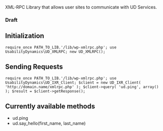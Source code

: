 XML-RPC Library that allows user sites to communicate with UD Services.

### Draft

## Initialization

`require_once PATH_TO_LIB.'/lib/wp-xmlrpc.php';
use UsabilityDynamics\UD_XMLRPC;
new UD_XMLRPC();`

## Sending Requests

`require_once PATH_TO_LIB.'/lib/wp-xmlrpc.php';
use UsabilityDynamics\UD_IXR_Client;
$client = new UD_IXR_Client( 'http://domain.name/xmlrpc.php' );
$client->query( 'ud.ping', array() );
$result = $client->getResponse();`

## Currently available methods

* ud.ping
* ud.say_hello(first_name, last_name)